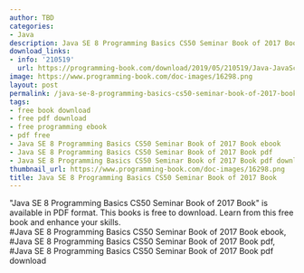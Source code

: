```yaml
---
author: TBD
categories:
- Java
description: Java SE 8 Programming Basics CS50 Seminar Book of 2017 Book
download_links:
- info: '210519'
  url: https://programming-book.com/download/2019/05/210519/Java-JavaScript123uo00es0313.pdf
image: https://www.programming-book.com/doc-images/16298.png
layout: post
permalink: /java-se-8-programming-basics-cs50-seminar-book-of-2017-book.html
tags:
- free book download
- free pdf download
- free programming ebook
- pdf free
- Java SE 8 Programming Basics CS50 Seminar Book of 2017 Book ebook
- Java SE 8 Programming Basics CS50 Seminar Book of 2017 Book pdf
- Java SE 8 Programming Basics CS50 Seminar Book of 2017 Book pdf download
thumbnail_url: https://www.programming-book.com/doc-images/16298.png
title: Java SE 8 Programming Basics CS50 Seminar Book of 2017 Book
---
```


 
<div class="item-desc text-justify">
  "Java SE 8 Programming Basics CS50 Seminar Book of 2017 Book" is available in PDF format. This books is free to download. Learn from this free book and enhance your skills.
  <br>
  #Java SE 8 Programming Basics CS50 Seminar Book of 2017 Book ebook, #Java SE 8 Programming Basics CS50 Seminar Book of 2017 Book pdf, #Java SE 8 Programming Basics CS50 Seminar Book of 2017 Book pdf download
</div>